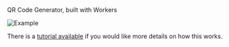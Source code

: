 QR Code Generator, built with Workers

![Example](https://developers.cloudflare.com/workers/tutorials/build-a-serverless-function/media/demo.png)

There is a [tutorial available](https://developers.cloudflare.com/workers/tutorials/build-a-serverless-function/) if you would like more details on how this works. 
